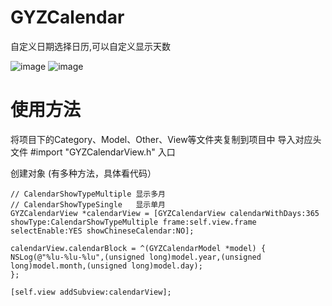 # GYZCalendar
自定义日期选择日历,可以自定义显示天数

![image](https://github.com/gouyz/GYZCalendar/blob/master/demo1.png)
![image](https://github.com/gouyz/GYZCalendar/blob/master/demo2.png)


# 使用方法    

将项目下的Category、Model、Other、View等文件夹复制到项目中
导入对应头文件  #import "GYZCalendarView.h" 入口


创建对象   (有多种方法，具体看代码）
```
// CalendarShowTypeMultiple 显示多月
// CalendarShowTypeSingle   显示单月
GYZCalendarView *calendarView = [GYZCalendarView calendarWithDays:365 showType:CalendarShowTypeMultiple frame:self.view.frame selectEnable:YES showChineseCalendar:NO];

calendarView.calendarBlock = ^(GYZCalendarModel *model) {
NSLog(@"%lu-%lu-%lu",(unsigned long)model.year,(unsigned long)model.month,(unsigned long)model.day);
};

[self.view addSubview:calendarView];
